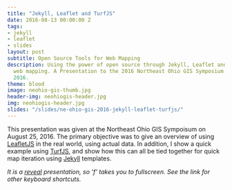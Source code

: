 ```yaml
---
title: "Jekyll, Leaflet and TurfJS"
date: 2016-08-13 00:00:00 Z
tags:
- jekyll
- leaflet
- slides
layout: post
subtitle: Open Source Tools for Web Mapping
description: Using the power of open source through Jekyll, Leaflet and TurfJS for
  web mapping. A Presentation to the 2016 Northeast Ohio GIS Symposium. August 25,
  2016.
theme: blood
image: neohio-gis-thumb.jpg
header-img: neohiogis-header.jpg
img: neohiogis-header.jpg
slides: "/slides/ne-ohio-gis-2016-jekyll-leaflet-turfjs/"
---
```


This presentation was given at the Northeast Ohio GIS Sympoisum on August 25, 2016. The primary objective was to give an overview of using [LeafletJS](http://leafletjs.com/index.html) in the real world, using actual data. In addition, I show a quick example using [TurfJS](http://turfjs.org/), and show how this can all be tied together for quick map iteration using [Jekyll](https://jekyllrb.com/) templates.

*It is a [reveal](https://github.com/hakimel/reveal.js/)
 presentation, so 'f' takes you to fullscreen. See the link for other keyboard shortcuts.*
